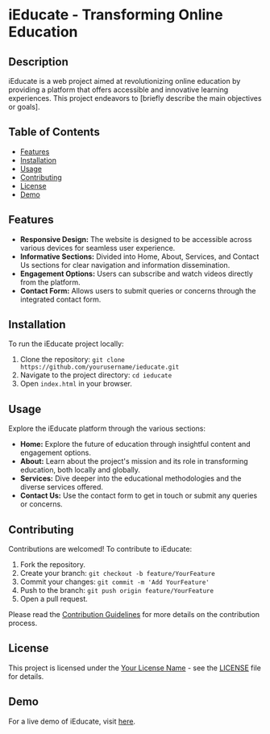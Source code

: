 # iEducate - Transforming Online Education

## Description

iEducate is a web project aimed at revolutionizing online education by providing a platform that offers accessible and innovative learning experiences. This project endeavors to [briefly describe the main objectives or goals].

## Table of Contents

- [Features](#features)
- [Installation](#installation)
- [Usage](#usage)
- [Contributing](#contributing)
- [License](#license)
- [Demo](#demo)

## Features

- **Responsive Design:** The website is designed to be accessible across various devices for seamless user experience.
- **Informative Sections:** Divided into Home, About, Services, and Contact Us sections for clear navigation and information dissemination.
- **Engagement Options:** Users can subscribe and watch videos directly from the platform.
- **Contact Form:** Allows users to submit queries or concerns through the integrated contact form.

## Installation

To run the iEducate project locally:

1. Clone the repository: `git clone https://github.com/yourusername/ieducate.git`
2. Navigate to the project directory: `cd ieducate`
3. Open `index.html` in your browser.

## Usage

Explore the iEducate platform through the various sections:

- **Home:** Explore the future of education through insightful content and engagement options.
- **About:** Learn about the project's mission and its role in transforming education, both locally and globally.
- **Services:** Dive deeper into the educational methodologies and the diverse services offered.
- **Contact Us:** Use the contact form to get in touch or submit any queries or concerns.

## Contributing

Contributions are welcomed! To contribute to iEducate:

1. Fork the repository.
2. Create your branch: `git checkout -b feature/YourFeature`
3. Commit your changes: `git commit -m 'Add YourFeature'`
4. Push to the branch: `git push origin feature/YourFeature`
5. Open a pull request.

Please read the [Contribution Guidelines](CONTRIBUTING.md) for more details on the contribution process.

## License

This project is licensed under the [Your License Name](LICENSE) - see the [LICENSE](LICENSE) file for details.

## Demo

For a live demo of iEducate, visit [here](https://ashishkukreti2003.github.io/create_a_responsive_website_using_html_css_and_javascript/).
